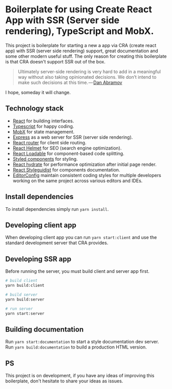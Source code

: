 # Boilerplate for using Create React App with SSR (Server side rendering), TypeScript and MobX.
This project is boilerplate for starting a new a app via CRA (create react app) with SSR (server side rendering) support, great documentation and some other modern useful stuff.
The only reason for creating this boilerplate is that CRA doesn't support SSR out of the box.

> Ultimately server-side rendering is very hard to add in a meaningful way without also taking opinionated decisions. We don’t intend to make such decisions at this time. — [Dan Abramov](https://github.com/facebook/create-react-app/issues/990#issuecomment-257172453)

I hope, someday it will change.   
 

## Technology stack
* [React](https://reactjs.org/) for building interfaces.
* [Typescript](https://www.typescriptlang.org/) for happy coding.
* [MobX](https://mobx.js.org/) for state management.
* [Express](https://expressjs.com/) as a web server for SSR (server side rendering).
* [React router](https://github.com/ReactTraining/react-router) for client side routing.
* [React Helmet](https://github.com/nfl/react-helmet) for SEO (search engine optimization).
* [React Loadable](https://github.com/jamiebuilds/react-loadable) for component-based code splitting.
* [Styled components](https://www.styled-components.com/) for styling.
* [React hydrate](https://reactjs.org/docs/react-dom.html#hydrate) for performance optimization after initial page render.  
* [React Styleguidist](https://react-styleguidist.js.org/) for components documentation.
* [EditorConfig](https://editorconfig.org/) maintain consistent coding styles for multiple developers working on the same project across various editors and IDEs.

## Install dependencies
To install dependencies simply run ``yarn install``.

## Developing client app
When developing client app you can run ``yarn start:client`` and use the standard development server that CRA provides.

## Developing SSR app
Before running the server, you must build client and server app first.
```bash
# build client
yarn build:client

# build server
yarn build:server

# run server
yarn start:server
```

## Building documentation
Run ``yarn start:documentation`` to start a style documentation dev server.
Run ``yarn build:documentation`` to build a production HTML version.

## PS
This project is on development, if you have any ideas of improving this boilerplate, don't hesitate to share your ideas as issues. 
